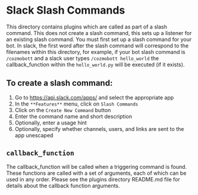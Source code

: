 # Slack Slash Commands
This directory contains plugins which are called as part of a slash command. This does not create a slash command, this sets up a listener for an existing slash command. You must first set up a slash command for your bot. In slack, the first word after the slash command will correspond to the filenames within this directory, for example, if your bot slash command is `/cozmobott` and a slack user types `/cozmobott hello_world` the callback_function within the `hello_world.py` will be executed (if it exists).

## To create a slash command:
1. Go to https://api.slack.com/apps/ and select the appropriate app
1. In the `**Features**` menu, click on `Slash Commands`
1. Click on the `Create New Command` button
1. Enter the command name and  short description
1. Optionally, enter a usage hint
1. Optionally, specify whether channels, users, and links are sent to the app unescaped

## `callback_function`
The callback_function will be called when a triggering command is found. These functions are called with a set of arguments, each of which can be used in any order. Please see the plugins directory README.md file for details about the callback function arguments.